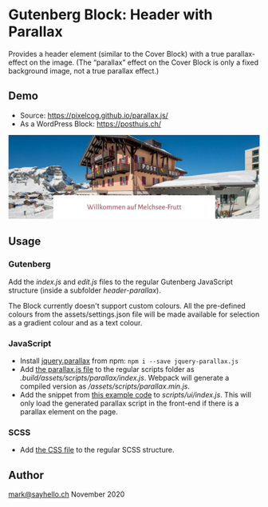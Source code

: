 # Gutenberg Block: Header with Parallax

Provides a header element (similar to the Cover Block) with a true parallax-effect on the image. 
(The “parallax” effect on the Cover Block is only a fixed background image, not a true parallax effect.)

## Demo

* Source: https://pixelcog.github.io/parallax.js/
* As a WordPress Block: https://posthuis.ch/

![Preview](./header-parallax.jpg)

## Usage

### Gutenberg

Add the _index.js_ and _edit.js_ files to the regular Gutenberg JavaScript structure (inside a subfolder _header-parallax_).

The Block currently doesn't support custom colours. All the pre-defined colours from the assets/settings.json file will be 
made available for selection as a gradient colour and as a text colour.

### JavaScript

- Install [jquery.parallax](https://github.com/pixelcog/parallax.js/) from npm: `npm i --save jquery-parallax.js`
- Add [the parallax.js file](./scripts/parallax.js) to the regular scripts folder as _.build/assets/scripts/parallax/index.js_. Webpack will generate a compiled version as _/assets/scripts/parallax.min.js_.
- Add the snippet from [this example code](./scripts/index.js) to _scripts/ui/index.js_. This will only load the generated parallax script in the front-end if there is a parallax element on the page.

### SCSS

- Add [the CSS file](./_sht-header-parallax.scss) to the regular SCSS structure.

## Author

mark@sayhello.ch November 2020
